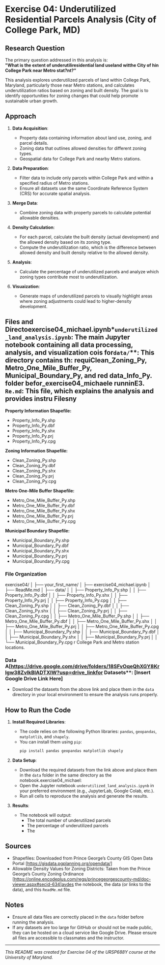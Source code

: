 # Exercise 04: Underutilized Residential Parcels Analysis (City of College Park, MD)

## Research Question
The primary question addressed in this analysis is:  
**"What is the extent of underutiliresidential land useland witthe City of hin College Park near Metro stat?nt?"**

This analysis explores underutilized parcels of land within College Park, Maryland, particularly those near Metro stations, and calculates underutilization ratios based on zoning and built density. The goal is to identify opportunities for zoning changes that could help promote sustainable urban growth.

## Approach

1. **Data Acquisition**: 
   - Property data containing information about land use, zoning, and parcel details.
   - Zoning data that outlines allowed densities for different zoning types.
   - Geospatial data for College Park and nearby Metro stations.

2. **Data Preparation**:
   - Filter data to include only parcels within College Park and within a specified radius of Metro stations.
   - Ensure all datasets use the same Coordinate Reference System (CRS) for accurate spatial analysis.

3. **Merge Data**:
   - Combine zoning data with property parcels to calculate potential allowable densities.

4. **Density Calculation**:
   - For each parcel, calculate the built density (actual development) and the allowed density based on its zoning type.
   - Compute the underutilization ratio, which is the difference between allowed density and built density relative to the allowed density.

5. **Analysis**:
   - Calculate the percentage of underutilized parcels and analyze which zoning types contribute most to underutilization.

6. **Visuaization**:
   - Generate maps of underutilized parcels to visually highlight areas where zoning adjustments could lead to higher-density development.

## Files and Directoexercise04_michael.ipynb*`underutilized_land_analysis.ipynb`**: The main Jupyter notebook containing all data processing, analysis, and visualization cois for**`data/`**: This directory contains th: requiClean_Zoning_Py, Metro_One_Mile_Buffer_Py, Municipal_Boundary_Py, and red data_Info_Py. folder befor_exercise04_michaele runninE3. **`Re.md`**: This file, which explains the analysis and provides instru Filesny
**Property Information Shapefile:**
- Property_Info_Py.shp
- Property_Info_Py.dbf
- Property_Info_Py.shx
- Property_Info_Py.prj
- Property_Info_Py.cpg

**Zoning Information Shapefile:**
- Clean_Zoning_Py.shp
- Clean_Zoning_Py.dbf
- Clean_Zoning_Py.shx
- Clean_Zoning_Py.prj
- Clean_Zoning_Py.cpg

**Metro One-Mile Buffer Shapefile:**
- Metro_One_Mile_Buffer_Py.shp
- Metro_One_Mile_Buffer_Py.dbf
- Metro_One_Mile_Buffer_Py.shx
- Metro_One_Mile_Buffer_Py.prj
- Metro_One_Mile_Buffer_Py.cpg

**Municipal Boundary Shapefile:**
- Municipal_Boundary_Py.shp
- Municipal_Boundary_Py.dbf
- Municipal_Boundary_Py.shx
- Municipal_Boundary_Py.prj
- Municipal_Boundary_Py.cpg

### File Organization

exercise04/
│
├── your_first_name/
│   ├── exercise04_michael.ipynb
│   ├── ReadMe.md
│   ├── data/
│   │   ├── Property_Info_Py.shp
│   │   ├── Property_Info_Py.dbf
│   │   ├── Property_Info_Py.shx
│   │   ├── Property_Info_Py.prj
│   │   ├── Property_Info_Py.cpg
│   │   ├── Clean_Zoning_Py.shp
│   │   ├── Clean_Zoning_Py.dbf
│   │   ├── Clean_Zoning_Py.shx
│   │   ├── Clean_Zoning_Py.prj
│   │   ├── Clean_Zoning_Py.cpg
│   │   ├── Metro_One_Mile_Buffer_Py.shp
│   │   ├── Metro_One_Mile_Buffer_Py.dbf
│   │   ├── Metro_One_Mile_Buffer_Py.shx
│   │   ├── Metro_One_Mile_Buffer_Py.prj
│   │   ├── Metro_One_Mile_Buffer_Py.cpg
│   │   ├── Municipal_Boundary_Py.shp
│   │   ├── Municipal_Boundary_Py.dbf
│   │   ├── Municipal_Boundary_Py.shx
│   │   ├── Municipal_Boundary_Py.prj
│   │   └── Municipal_Boundary_Py.cpg
r College Park and Metro station locations.

### Data A[https://drive.google.com/drive/folders/18SFvOqeQhXGY8KrIgw38ZvlkBIADTXlW?usp=drive_linkfor Datasets**: [Insert Google Drive Link Here]
   - Download the datasets from the above link and place them in the `data` directory in your local environment to ensure the analysis runs properly.

## How to Run the Code

1. **Install Required Libraries**:
   - The code relies on the following Python libraries: `pandas`, `geopandas`, `matplotlib`, and `shapely`.
   - You can install them using `pip`:
     ```bash
     pip install pandas geopandas matplotlib shapely
     ```

2. **Data Setup**:
   - Download the required datasets from the link above and place them in the `data` folder in the same directory as the notebook.exercise04_michael:
   - Open the Jupyter notebook `underutilized_land_analysis.ipynb` in your preferred environment (e.g., JupyterLab, Google Colab, etc.).
   - Run all cells to reproduce the analysis and generate the results.

4. **Results**:
   - The notebook will output:
     - The total number of underutilized parcels
     - The percentage of underutilized parcels
     - The 

## Sources
- Shapefiles: Downloaded from Prince George’s County GIS Open Data Portal [https://gisdata.pgplanning.org/opendata/]
- Allowable Density Values for Zoning Districts: Taken from the Prince George’s County Zoning Ordinance [https://online.encodeplus.com/regs/princegeorgescounty-md/doc-viewer.aspx#secid-634]avdes the notebook, the data (or links to the data), and this `ReadMe.md` file.

## Notes

- Ensure all data files are correctly placed in the `data` folder before running the analysis.
- If any datasets are too large for GitHub or should not be made public, they can be hosted on a cloud service like Google Drive. Please ensure all files are accessible to classmates and the instructor.

---

*This README was created for Exercise 04 of the URSP688Y course at the University of Maryland.*
